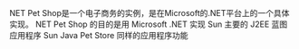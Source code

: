 NET Pet Shop是一个电子商务的实例，是在Microsoft的.NET平台上的一个具体实现。
NET Pet Shop 的目的是用 Microsoft .NET 实现 Sun 主要的 J2EE 蓝图应用程序 Sun Java Pet Store 同样的应用程序功能

